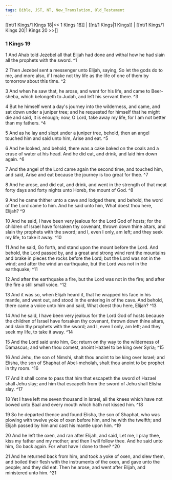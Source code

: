 ```yaml
---
tags: Bible, JST, NT, New_Translation, Old_Testament
---
```


[[nt/1 Kings/1 Kings 18|<< 1 Kings 18]] | [[nt/1 Kings|1 Kings]] | [[nt/1 Kings/1 Kings 20|1 Kings 20 >>]]

### 1 Kings 19

1 And Ahab told Jezebel all that Elijah had done and withal how he had slain all the prophets with the sword.  ^1

2 Then Jezebel sent a messenger unto Elijah, saying, So let the gods do to me, and more also, if I make not thy life as the life of one of them by tomorrow about this time.  ^2

3 And when he saw that, he arose, and went for his life, and came to Beer-sheba, which belongeth to Judah, and left his servant there.  ^3

4 But he himself went a day\'s journey into the wilderness, and came, and sat down under a juniper tree; and he requested for himself that he might die and said, It is enough; now, O Lord, take away my life, for I am not better than my fathers.  ^4

5 And as he lay and slept under a juniper tree, behold, then an angel touched him and said unto him, Arise and eat.  ^5

6 And he looked, and behold, there was a cake baked on the coals and a cruse of water at his head. And he did eat, and drink, and laid him down again.  ^6

7 And the angel of the Lord came again the second time, and touched him, and said, Arise and eat because the journey is too great for thee.  ^7

8 And he arose, and did eat, and drink, and went in the strength of that meat forty days and forty nights unto Horeb, the mount of God.  ^8

9 And he came thither unto a cave and lodged there; and behold, the word of the Lord came to him. And he said unto him, What doest thou here, Elijah?  ^9

10 And he said, I have been very jealous for the Lord God of hosts; for the children of Israel have forsaken thy covenant, thrown down thine altars, and slain thy prophets with the sword; and I, even I only, am left; and they seek my life, to take it away.  ^10

11 And he said, Go forth, and stand upon the mount before the Lord. And behold, the Lord passed by, and a great and strong wind rent the mountains and brake in pieces the rocks before the Lord; but the Lord was not in the wind; and after the wind an earthquake, but the Lord was not in the earthquake;  ^11

12 And after the earthquake a fire, but the Lord was not in the fire; and after the fire a still small voice.  ^12

13 And it was so, when Elijah heard it, that he wrapped his face in his mantle, and went out, and stood in the entering in of the cave. And behold, there came a voice unto him and said, What doest thou here, Elijah?  ^13

14 And he said, I have been very jealous for the Lord God of hosts because the children of Israel have forsaken thy covenant, thrown down thine altars, and slain thy prophets with the sword; and I, even I only, am left; and they seek my life, to take it away.  ^14

15 And the Lord said unto him, Go; return on thy way to the wilderness of Damascus; and when thou comest, anoint Hazael to be king over Syria;  ^15

16 And Jehu, the son of Nimshi, shalt thou anoint to be king over Israel; and Elisha, the son of Shaphat of Abel-meholah, shalt thou anoint to be prophet in thy room.  ^16

17 And it shall come to pass that him that escapeth the sword of Hazael shall Jehu slay; and him that escapeth from the sword of Jehu shall Elisha slay.  ^17

18 Yet I have left me seven thousand in Israel, all the knees which have not bowed unto Baal and every mouth which hath not kissed him.  ^18

19 So he departed thence and found Elisha, the son of Shaphat, who was plowing with twelve yoke of oxen before him, and he with the twelfth; and Elijah passed by him and cast his mantle upon him.  ^19

20 And he left the oxen, and ran after Elijah, and said, Let me, I pray thee, kiss my father and my mother; and then I will follow thee. And he said unto him, Go back again. For what have I done to thee?  ^20

21 And he returned back from him, and took a yoke of oxen, and slew them, and boiled their flesh with the instruments of the oxen, and gave unto the people; and they did eat. Then he arose, and went after Elijah, and ministered unto him.  ^21

 
